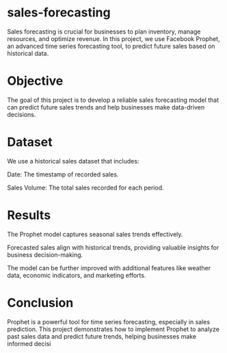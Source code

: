 # sales-forecasting


Sales forecasting is crucial for businesses to plan inventory, manage resources, and optimize revenue. In this project, we use Facebook Prophet, an advanced time series forecasting tool, to predict future sales based on historical data.

# Objective

The goal of this project is to develop a reliable sales forecasting model that can predict future sales trends and help businesses make data-driven decisions.

# Dataset

We use a historical sales dataset that includes:

Date: The timestamp of recorded sales.

Sales Volume: The total sales recorded for each period.

# Results

The Prophet model captures seasonal sales trends effectively.

Forecasted sales align with historical trends, providing valuable insights for business decision-making.

The model can be further improved with additional features like weather data, economic indicators, and marketing efforts.

# Conclusion

Prophet is a powerful tool for time series forecasting, especially in sales prediction. This project demonstrates how to implement Prophet to analyze past sales data and predict future trends, helping businesses make informed decisi

